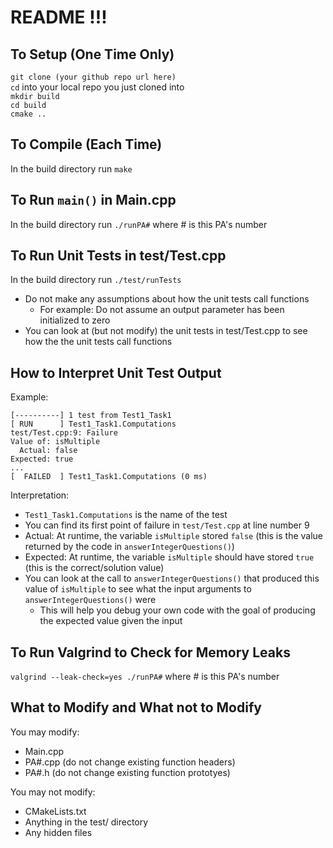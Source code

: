 # README !!!

## To Setup (One Time Only)
`git clone (your github repo url here)`  
`cd` into your local repo you just cloned into  
`mkdir build`  
`cd build`  
`cmake ..`

## To Compile (Each Time)
In the build directory run `make`

## To Run `main()` in Main.cpp
In the build directory run `./runPA#` where # is this PA's number

## To Run Unit Tests in test/Test.cpp
In the build directory run `./test/runTests`
* Do not make any assumptions about how the unit tests call functions
    * For example: Do not assume an output parameter has been initialized to zero
* You can look at (but not modify) the unit tests in test/Test.cpp to see how the the unit tests call functions

## How to Interpret Unit Test Output
Example:  
```
[----------] 1 test from Test1_Task1
[ RUN      ] Test1_Task1.Computations
test/Test.cpp:9: Failure
Value of: isMultiple
  Actual: false
Expected: true
...
[  FAILED  ] Test1_Task1.Computations (0 ms)
```   
Interpretation:
* `Test1_Task1.Computations` is the name of the test
* You can find its first point of failure in `test/Test.cpp` at line number 9
* Actual: At runtime, the variable `isMultiple` stored `false` (this is the value returned by the code in `answerIntegerQuestions()`)
* Expected: At runtime, the variable `isMultiple` should have stored `true` (this is the correct/solution value)
* You can look at the call to `answerIntegerQuestions()` that produced this value of `isMultiple` to see what the input arguments to `answerIntegerQuestions()` were
    * This will help you debug your own code with the goal of producing the expected value given the input

## To Run Valgrind to Check for Memory Leaks
`valgrind --leak-check=yes ./runPA#` where # is this PA's number

## What to Modify and What not to Modify
You may modify:
* Main.cpp
* PA#.cpp (do not change existing function headers)
* PA#.h (do not change existing function prototyes)

You may not modify:
* CMakeLists.txt
* Anything in the test/ directory
* Any hidden files
